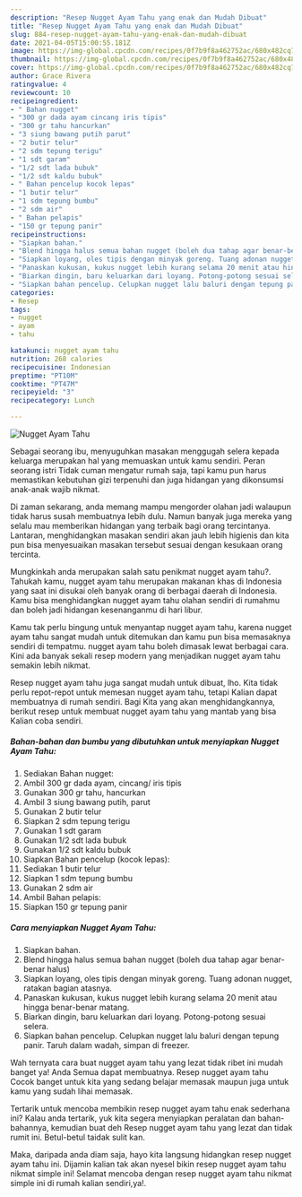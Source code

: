 ```yaml
---
description: "Resep Nugget Ayam Tahu yang enak dan Mudah Dibuat"
title: "Resep Nugget Ayam Tahu yang enak dan Mudah Dibuat"
slug: 884-resep-nugget-ayam-tahu-yang-enak-dan-mudah-dibuat
date: 2021-04-05T15:00:55.181Z
image: https://img-global.cpcdn.com/recipes/0f7b9f8a462752ac/680x482cq70/nugget-ayam-tahu-foto-resep-utama.jpg
thumbnail: https://img-global.cpcdn.com/recipes/0f7b9f8a462752ac/680x482cq70/nugget-ayam-tahu-foto-resep-utama.jpg
cover: https://img-global.cpcdn.com/recipes/0f7b9f8a462752ac/680x482cq70/nugget-ayam-tahu-foto-resep-utama.jpg
author: Grace Rivera
ratingvalue: 4
reviewcount: 10
recipeingredient:
- " Bahan nugget"
- "300 gr dada ayam cincang iris tipis"
- "300 gr tahu hancurkan"
- "3 siung bawang putih parut"
- "2 butir telur"
- "2 sdm tepung terigu"
- "1 sdt garam"
- "1/2 sdt lada bubuk"
- "1/2 sdt kaldu bubuk"
- " Bahan pencelup kocok lepas"
- "1 butir telur"
- "1 sdm tepung bumbu"
- "2 sdm air"
- " Bahan pelapis"
- "150 gr tepung panir"
recipeinstructions:
- "Siapkan bahan."
- "Blend hingga halus semua bahan nugget (boleh dua tahap agar benar-benar halus)"
- "Siapkan loyang, oles tipis dengan minyak goreng. Tuang adonan nugget, ratakan bagian atasnya."
- "Panaskan kukusan, kukus nugget lebih kurang selama 20 menit atau hingga benar-benar matang."
- "Biarkan dingin, baru keluarkan dari loyang. Potong-potong sesuai selera."
- "Siapkan bahan pencelup. Celupkan nugget lalu baluri dengan tepung panir. Taruh dalam wadah, simpan di freezer."
categories:
- Resep
tags:
- nugget
- ayam
- tahu

katakunci: nugget ayam tahu 
nutrition: 268 calories
recipecuisine: Indonesian
preptime: "PT10M"
cooktime: "PT47M"
recipeyield: "3"
recipecategory: Lunch

---
```



![Nugget Ayam Tahu](https://img-global.cpcdn.com/recipes/0f7b9f8a462752ac/680x482cq70/nugget-ayam-tahu-foto-resep-utama.jpg)

Sebagai seorang ibu, menyuguhkan masakan menggugah selera kepada keluarga merupakan hal yang memuaskan untuk kamu sendiri. Peran seorang istri Tidak cuman mengatur rumah saja, tapi kamu pun harus memastikan kebutuhan gizi terpenuhi dan juga hidangan yang dikonsumsi anak-anak wajib nikmat.

Di zaman  sekarang, anda memang mampu mengorder olahan jadi walaupun tidak harus susah membuatnya lebih dulu. Namun banyak juga mereka yang selalu mau memberikan hidangan yang terbaik bagi orang tercintanya. Lantaran, menghidangkan masakan sendiri akan jauh lebih higienis dan kita pun bisa menyesuaikan masakan tersebut sesuai dengan kesukaan orang tercinta. 



Mungkinkah anda merupakan salah satu penikmat nugget ayam tahu?. Tahukah kamu, nugget ayam tahu merupakan makanan khas di Indonesia yang saat ini disukai oleh banyak orang di berbagai daerah di Indonesia. Kamu bisa menghidangkan nugget ayam tahu olahan sendiri di rumahmu dan boleh jadi hidangan kesenanganmu di hari libur.

Kamu tak perlu bingung untuk menyantap nugget ayam tahu, karena nugget ayam tahu sangat mudah untuk ditemukan dan kamu pun bisa memasaknya sendiri di tempatmu. nugget ayam tahu boleh dimasak lewat berbagai cara. Kini ada banyak sekali resep modern yang menjadikan nugget ayam tahu semakin lebih nikmat.

Resep nugget ayam tahu juga sangat mudah untuk dibuat, lho. Kita tidak perlu repot-repot untuk memesan nugget ayam tahu, tetapi Kalian dapat membuatnya di rumah sendiri. Bagi Kita yang akan menghidangkannya, berikut resep untuk membuat nugget ayam tahu yang mantab yang bisa Kalian coba sendiri.

<!--inarticleads1-->

##### Bahan-bahan dan bumbu yang dibutuhkan untuk menyiapkan Nugget Ayam Tahu:

1. Sediakan  Bahan nugget:
1. Ambil 300 gr dada ayam, cincang/ iris tipis
1. Gunakan 300 gr tahu, hancurkan
1. Ambil 3 siung bawang putih, parut
1. Gunakan 2 butir telur
1. Siapkan 2 sdm tepung terigu
1. Gunakan 1 sdt garam
1. Gunakan 1/2 sdt lada bubuk
1. Gunakan 1/2 sdt kaldu bubuk
1. Siapkan  Bahan pencelup (kocok lepas):
1. Sediakan 1 butir telur
1. Siapkan 1 sdm tepung bumbu
1. Gunakan 2 sdm air
1. Ambil  Bahan pelapis:
1. Siapkan 150 gr tepung panir




<!--inarticleads2-->

##### Cara menyiapkan Nugget Ayam Tahu:

1. Siapkan bahan.
1. Blend hingga halus semua bahan nugget (boleh dua tahap agar benar-benar halus)
1. Siapkan loyang, oles tipis dengan minyak goreng. Tuang adonan nugget, ratakan bagian atasnya.
1. Panaskan kukusan, kukus nugget lebih kurang selama 20 menit atau hingga benar-benar matang.
1. Biarkan dingin, baru keluarkan dari loyang. Potong-potong sesuai selera.
1. Siapkan bahan pencelup. Celupkan nugget lalu baluri dengan tepung panir. Taruh dalam wadah, simpan di freezer.




Wah ternyata cara buat nugget ayam tahu yang lezat tidak ribet ini mudah banget ya! Anda Semua dapat membuatnya. Resep nugget ayam tahu Cocok banget untuk kita yang sedang belajar memasak maupun juga untuk kamu yang sudah lihai memasak.

Tertarik untuk mencoba membikin resep nugget ayam tahu enak sederhana ini? Kalau anda tertarik, yuk kita segera menyiapkan peralatan dan bahan-bahannya, kemudian buat deh Resep nugget ayam tahu yang lezat dan tidak rumit ini. Betul-betul taidak sulit kan. 

Maka, daripada anda diam saja, hayo kita langsung hidangkan resep nugget ayam tahu ini. Dijamin kalian tak akan nyesel bikin resep nugget ayam tahu nikmat simple ini! Selamat mencoba dengan resep nugget ayam tahu nikmat simple ini di rumah kalian sendiri,ya!.

